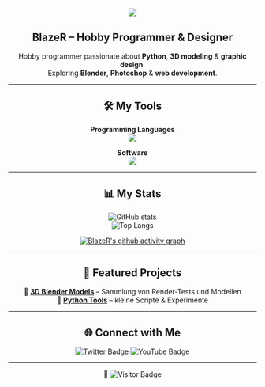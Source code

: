 <div align="center">

# <img src="https://readme-typing-svg.herokuapp.com?font=Righteous&size=35&color=a855f7&center=true&vCenter=true&width=500&height=70&duration=4000&lines=Hi+There!+👋;I'm+BlazeR!" />

## BlazeR – Hobby Programmer & Designer  

Hobby programmer passionate about **Python**, **3D modeling** & **graphic design**.  
Exploring **Blender**, **Photoshop** & **web development**.

---

## 🛠️ My Tools  

**Programming Languages**  
[![](https://skillicons.dev/icons?i=py,cs,html,css&theme=dark)](#)

**Software**  
[![](https://skillicons.dev/icons?i=vscode,visualstudio,blender,ps&theme=dark)](#)

---

## 📊 My Stats  

![GitHub stats](https://github-readme-stats.vercel.app/api?username=BlazeR-28&show_icons=true&theme=dark&title_color=a855f7&icon_color=a855f7&text_color=FFFFFF&bg_color=000000)  
![Top Langs](https://github-readme-stats.vercel.app/api/top-langs/?username=BlazeR-28&layout=compact&theme=dark&title_color=a855f7&text_color=FFFFFF&bg_color=000000)

[![BlazeR's github activity graph](https://github-readme-activity-graph.vercel.app/graph?username=BlazeR-28&bg_color=000000&color=a855f7&line=a855f7&point=ffffff&area=true&hide_border=true)](https://github.com/ashutosh00710/github-readme-activity-graph)

---

## 🚀 Featured Projects  

🔹 [**3D Blender Models**](https://github.com/BlazeR-28/Blender-Models) – Sammlung von Render-Tests und Modellen  
🔹 [**Python Tools**](https://github.com/BlazeR-28/Python-Scripts) – kleine Scripte & Experimente  

---

## 🌐 Connect with Me  

[![Twitter Badge](https://img.shields.io/badge/Twitter-111111?style=for-the-badge&logo=x&logoColor=a855f7)](https://x.com/BlazeR28_) 
[![YouTube Badge](https://img.shields.io/badge/YouTube-111111?style=for-the-badge&logo=youtube&logoColor=a855f7)](https://www.youtube.com/channel/UC0Y39mqqA9Mj85jez15l-9w)  

---

👀 ![Visitor Badge](https://visitor-badge.laobi.icu/badge?page_id=BlazeR-28.visitor-badge&format=true&left_color=2d2d2d&right_color=000000&text_color=a855f7)

</div>
